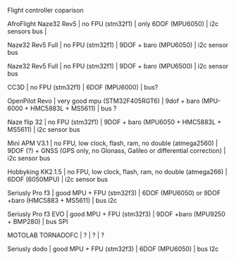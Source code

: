 Flight controller coparison

AfroFlight Naze32 Rev5 | no FPU (stm32f1) | only 6DOF (MPU6050) | i2c sensors bus |

Naze32 Rev5 Full | no FPU (stm32f1) | 9DOF + baro (MPU6050) | i2c sensor bus

Naze32 Rev5 Full | no FPU (stm32f1) | 9DOF + baro (MPU6500) | i2c sensor bus

CC3D | no FPU (stm32f1) | 6DOF (MPU6000) | bus?

OpenPilot Revo | very good mpu (STM32F405RGT6) | 9dof + baro (MPU-6000 + HMC5883L + MS5611) | bus ?

Naze flip 32 | no FPU (stm32f1) | 9DOF + baro (MPU6050 + HMC5883L + MS5611) | i2c sensor bus

Mini APM V3.1 | no FPU, low clock, flash, ram, no double (atmega2560) | 9DOF (?) + GNSS (GPS only, no Glonass, Galileo or differential correction) | i2c sensor bus

Hobbyking KK2.1.5 | no FPU, low clock, flash, ram, no double (atmega266) | 6DOF (6050MPU) | i2c sensor bus

Seriusly Pro f3 | good MPU + FPU (stm32f3) | 6DOF (MPU6050) or 9DOF +baro (HMC5883 + MS5611) | bus i2c

Seriusly Pro f3 EVO | good MPU + FPU (stm32f3) | 9DOF +baro (MPU9250 + BMP280) | bus SPI

MOTOLAB TORNADOFC | ? | ? | ?

Seriusly dodo | good MPU + FPU (stm32f3) | 6DOF (MPU6050) | bus I2c
